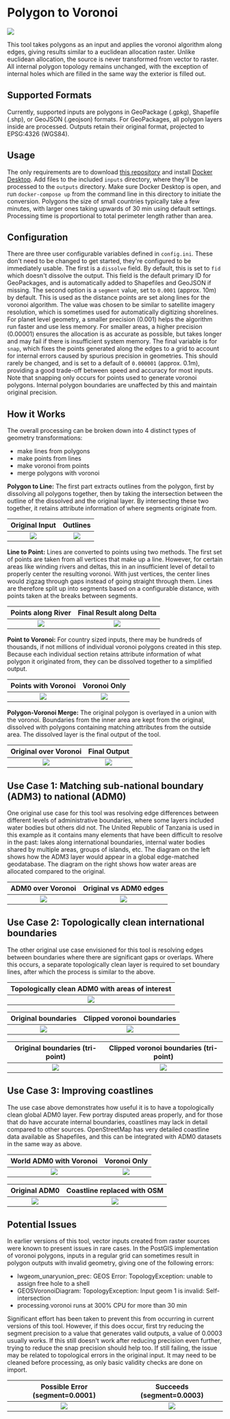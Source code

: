 # Polygon to Voronoi

![](img/wld_01.png)

This tool takes polygons as an input and applies the voronoi algorithm along edges, giving results similar to a euclidean allocation raster. Unlike euclidean allocation, the source is never transformed from vector to raster. All internal polygon topology remains unchanged, with the exception of internal holes which are filled in the same way the exterior is filled out.

## Supported Formats

Currently, supported inputs are polygons in GeoPackage (.gpkg), Shapefile (.shp), or GeoJSON (.geojson) formats. For GeoPackages, all polygon layers inside are processed. Outputs retain their original format, projected to EPSG:4326 (WGS84).

## Usage

The only requirements are to download [this repository](https://github.com/fieldmaps/polygon-voronoi/archive/refs/heads/main.zip) and install [Docker Desktop](https://www.docker.com/products/docker-desktop). Add files to the included `inputs` directory, where they'll be processed to the `outputs` directory. Make sure Docker Desktop is open, and run `docker-compose up` from the command line in this directory to initiate the conversion. Polygons the size of small countries typically take a few minutes, with larger ones taking upwards of 30 min using default settings. Processing time is proportional to total perimeter length rather than area.

## Configuration

There are three user configurable variables defined in `config.ini`. These don't need to be changed to get started, they're configured to be immediately usable. The first is a `dissolve` field. By default, this is set to `fid` which doesn't dissolve the output. This field is the default primary ID for GeoPackages, and is automatically added to Shapefiles and GeoJSON if missing. The second option is a `segment` value, set to `0.0001` (approx. 10m) by default. This is used as the distance points are set along lines for the voronoi algorithm. The value was chosen to be similar to satellite imagery resolution, which is sometimes used for automatically digitizing shorelines. For planet level geometry, a smaller precision (0.001) helps the algorithm run faster and use less memory. For smaller areas, a higher precision (0.00001) ensures the allocation is as accurate as possible, but takes longer and may fail if there is insufficient system memory. The final variable is for `snap`, which fixes the points generated along the edges to a grid to account for internal errors caused by spurious precision in geometries. This should rarely be changed, and is set to a default of `0.000001` (approx. 0.1m), providing a good trade-off between speed and accuracy for most inputs. Note that snapping only occurs for points used to generate voronoi polygons. Internal polygon boundaries are unaffected by this and maintain original precision.

## How it Works

The overall processing can be broken down into 4 distinct types of geometry transformations:

- make lines from polygons
- make points from lines
- make voronoi from points
- merge polygons with voronoi

**Polygon to Line:** The first part extracts outlines from the polygon, first by dissolving all polygons together, then by taking the intersection between the outline of the dissolved and the original layer. By intersecting these two together, it retains attribute information of where segments originate from.

|   Original Input    |      Outlines       |
| :-----------------: | :-----------------: |
| ![](img/tza_01.png) | ![](img/tza_02.png) |

**Line to Point:** Lines are converted to points using two methods. The first set of points are taken from all vertices that make up a line. However, for certain areas like winding rivers and deltas, this in an insufficient level of detail to properly center the resulting voronoi. With just vertices, the center lines would zigzag through gaps instead of going straight through them. Lines are therefore split up into segments based on a configurable distance, with points taken at the breaks between segments.

| Points along River  | Final Result along Delta |
| :-----------------: | :----------------------: |
| ![](img/tza_03.png) |   ![](img/tza_04.png)    |

**Point to Voronoi:** For country sized inputs, there may be hundreds of thousands, if not millions of individual voronoi polygons created in this step. Because each individual section retains attribute information of what polygon it originated from, they can be dissolved together to a simplified output.

| Points with Voronoi |    Voronoi Only     |
| :-----------------: | :-----------------: |
| ![](img/tza_05.png) | ![](img/tza_06.png) |

**Polygon-Voronoi Merge:** The original polygon is overlayed in a union with the voronoi. Boundaries from the inner area are kept from the original, dissolved with polygons containing matching attributes from the outside area. The dissolved layer is the final output of the tool.

| Original over Voronoi |    Final Output     |
| :-------------------: | :-----------------: |
|  ![](img/tza_07.png)  | ![](img/tza_08.png) |

## Use Case 1: Matching sub-national boundary (ADM3) to national (ADM0)

One original use case for this tool was resolving edge differences between different levels of administrative boundaries, where some layers included water bodies but others did not. The United Republic of Tanzania is used in this example as it contains many elements that have been difficult to resolve in the past: lakes along international boundaries, internal water bodies shared by multiple areas, groups of islands, etc. The diagram on the left shows how the ADM3 layer would appear in a global edge-matched geodatabase. The diagram on the right shows how water areas are allocated compared to the original.

|  ADM0 over Voronoi  | Original vs ADM0 edges |
| :-----------------: | :--------------------: |
| ![](img/tza_09.png) |  ![](img/tza_10.png)   |

## Use Case 2: Topologically clean international boundaries

The other original use case envisioned for this tool is resolving edges between boundaries where there are significant gaps or overlaps. Where this occurs, a separate topologically clean layer is required to set boundary lines, after which the process is similar to the above.

| Topologically clean ADM0 with areas of interest |
| :---------------------------------------------: |
|               ![](img/tri_00.png)               |

| Original boundaries | Clipped voronoi boundaries |
| :-----------------: | :------------------------: |
| ![](img/tri_01.png) |    ![](img/tri_02.png)     |

| Original boundaries (tri-point) | Clipped voronoi boundaries (tri-point) |
| :-----------------------------: | :------------------------------------: |
|       ![](img/tri_03.png)       |          ![](img/tri_04.png)           |

## Use Case 3: Improving coastlines

The use case above demonstrates how useful it is to have a topologically clean global ADM0 layer. Few portray disputed areas properly, and for those that do have accurate internal boundaries, coastlines may lack in detail compared to other sources. OpenStreetMap has very detailed coastline data available as Shapefiles, and this can be integrated with ADM0 datasets in the same way as above.

| World ADM0 with Voronoi |    Voronoi Only     |
| :---------------------: | :-----------------: |
|   ![](img/wld_01.png)   | ![](img/wld_02.png) |

|    Original ADM0    | Coastline replaced with OSM |
| :-----------------: | :-------------------------: |
| ![](img/wld_03.png) |     ![](img/wld_04.png)     |

## Potential Issues

In earlier versions of this tool, vector inputs created from raster sources were known to present issues in rare cases. In the PostGIS implementation of voronoi polygons, inputs in a regular grid can sometimes result in polygon outputs with invalid geometry, giving one of the following errors:

- lwgeom_unaryunion_prec: GEOS Error: TopologyException: unable to assign free hole to a shell
- GEOSVoronoiDiagram: TopologyException: Input geom 1 is invalid: Self-intersection
- processing.voronoi runs at 300% CPU for more than 30 min

Significant effort has been taken to prevent this from occurring in current versions of this tool. However, if this does occur, first try reducing the segment precision to a value that generates valid outputs, a value of 0.0003 usually works. If this still doesn't work after reducing precision even further, trying to reduce the snap precision should help too. If still failing, the issue may be related to topological errors in the original input. It may need to be cleaned before processing, as only basic validity checks are done on import.

| Possible Error (segment=0.0001) | Succeeds (segment=0.0003) |
| :-----------------------------: | :-----------------------: |
|       ![](img/err_01.png)       |    ![](img/err_02.png)    |
